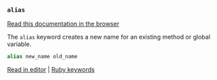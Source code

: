 ### `alias`

[Read this documentation in the browser](https://github.com/Shopify/ruby-lsp/blob/main/static_docs/alias.md)

The `alias` keyword creates a new name for an existing method or global variable.

```ruby
alias new_name old_name
```

[Read in editor](static_docs/alias.md) | [Ruby keywords](https://docs.ruby-lang.org/en/3.3/keywords_rdoc.html)
